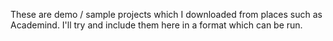 These are demo / sample projects which I downloaded from places such as Academind. 
I'll try and include them here in a format which can be run.

